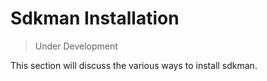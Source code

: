 # Sdkman Installation

>Under Development

This section will discuss the various ways to install sdkman.